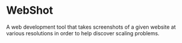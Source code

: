 # WebShot
 A web development tool that takes screenshots of a given website at various resolutions in order to help discover scaling problems.
